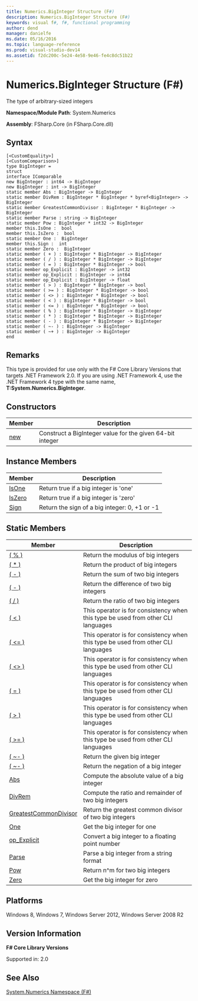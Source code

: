 ```yaml
---
title: Numerics.BigInteger Structure (F#)
description: Numerics.BigInteger Structure (F#)
keywords: visual f#, f#, functional programming
author: dend
manager: danielfe
ms.date: 05/16/2016
ms.topic: language-reference
ms.prod: visual-studio-dev14
ms.assetid: f2dc200c-5e24-4e58-9e46-fe4c8dc51b22 
---
```


# Numerics.BigInteger Structure (F#)

The type of arbitrary-sized integers

**Namespace/Module Path**: System.Numerics

**Assembly**: FSharp.Core (in FSharp.Core.dll)


## Syntax

```
[<CustomEquality>]
[<CustomComparison>]
type BigInteger =
struct
interface IComparable
new BigInteger : int64 -> BigInteger
new BigInteger : int -> BigInteger
static member Abs : BigInteger -> BigInteger
static member DivRem : BigInteger * BigInteger * byref<BigInteger> -> BigInteger
static member GreatestCommonDivisor : BigInteger * BigInteger -> BigInteger
static member Parse : string -> BigInteger
static member Pow : BigInteger * int32 -> BigInteger
member this.IsOne :  bool
member this.IsZero :  bool
static member One :  BigInteger
member this.Sign :  int
static member Zero :  BigInteger
static member ( + ) : BigInteger * BigInteger -> BigInteger
static member ( / ) : BigInteger * BigInteger -> BigInteger
static member ( = ) : BigInteger * BigInteger -> bool
static member op_Explicit : BigInteger -> int32
static member op_Explicit : BigInteger -> int64
static member op_Explicit : BigInteger -> float
static member ( > ) : BigInteger * BigInteger -> bool
static member ( >= ) : BigInteger * BigInteger -> bool
static member ( <> ) : BigInteger * BigInteger -> bool
static member ( < ) : BigInteger * BigInteger -> bool
static member ( <= ) : BigInteger * BigInteger -> bool
static member ( % ) : BigInteger * BigInteger -> BigInteger
static member ( * ) : BigInteger * BigInteger -> BigInteger
static member ( - ) : BigInteger * BigInteger -> BigInteger
static member ( ~- ) : BigInteger -> BigInteger
static member ( ~+ ) : BigInteger -> BigInteger
end
```

## Remarks
This type is provided for use only with the F# Core Library Versions that targets .NET Framework 2.0. If you are using .NET Framework 4, use the .NET Framework 4 type with the same name, **T:System.Numerics.BigInteger**.


## Constructors


|Member|Description|
|------|-----------|
|[new](https://msdn.microsoft.com/library/fff96d3e-1684-42d6-af72-2285cf04c64c)|Construct a BigInteger value for the given 64-bit integer|

## Instance Members


|Member|Description|
|------|-----------|
|[IsOne](https://msdn.microsoft.com/library/7e362983-bb74-44d2-9cfb-c77ab661bfa1)|Return true if a big integer is 'one'|
|[IsZero](https://msdn.microsoft.com/library/06f310da-edee-4d33-9260-33c965eb4147)|Return true if a big integer is 'zero'|
|[Sign](https://msdn.microsoft.com/library/1a8adc99-f9c6-42d3-8e00-047656547f6f)|Return the sign of a big integer: 0, +1 or -1|

## Static Members


|Member|Description|
|------|-----------|
|[( % )](https://msdn.microsoft.com/library/c1098b52-c340-4b83-b9a1-2affbfd00dff)|Return the modulus of big integers|
|[( &#42; )](https://msdn.microsoft.com/library/9ceac02a-7bee-4f33-8c05-0ca15b5863ac)|Return the product of big integers|
|[( - )](https://msdn.microsoft.com/library/0383c671-6fda-4812-acb2-b7e7bc71b4f4)|Return the sum of two big integers|
|[( - )](https://msdn.microsoft.com/library/a7a27d62-b3e7-4a4a-8497-e360553279ac)|Return the difference of two big integers|
|[( / )](https://msdn.microsoft.com/library/3061e935-9ea2-4a6f-934e-a2d308327647)|Return the ratio of two big integers|
|[( &lt; )](https://msdn.microsoft.com/library/d69244cc-11b0-476d-ab49-02b34089c192)|This operator is for consistency when this type be used from other CLI languages|
|[( &lt;= )](https://msdn.microsoft.com/library/481e590e-02e2-4d47-a23b-e5f3d0fe5c9c)|This operator is for consistency when this type be used from other CLI languages|
|[( &lt;&gt; )](https://msdn.microsoft.com/library/040ba3af-05de-4ba0-952a-d3fd1dc0c9d1)|This operator is for consistency when this type be used from other CLI languages|
|[( = )](https://msdn.microsoft.com/library/d1402608-1f27-4c62-ac22-ddc27be11af0)|This operator is for consistency when this type be used from other CLI languages|
|[( &gt; )](https://msdn.microsoft.com/library/2d017353-bb32-46b0-91d6-54dd8fcd14f9)|This operator is for consistency when this type be used from other CLI languages|
|[( &gt;= )](https://msdn.microsoft.com/library/95baad38-df50-426a-90ae-f32262e37eb0)|This operator is for consistency when this type be used from other CLI languages|
|[( ~- )](https://msdn.microsoft.com/library/27a2b730-b819-4267-9935-66ecfb382125)|Return the given big integer|
|[( ~- )](https://msdn.microsoft.com/library/f997fbca-de2c-4155-a6a4-a3b3b621e1fa)|Return the negation of a big integer|
|[Abs](https://msdn.microsoft.com/library/d04d798e-7d68-4a76-84a8-d1f5f45ac603)|Compute the absolute value of a big integer|
|[DivRem](https://msdn.microsoft.com/library/e21e83de-d515-4c1b-9dca-f74b6ddcfc84)|Compute the ratio and remainder of two big integers|
|[GreatestCommonDivisor](https://msdn.microsoft.com/library/8cec1345-1053-4364-821a-cd5f0665bd5b)|Return the greatest common divisor of two big integers|
|[One](https://msdn.microsoft.com/library/6c90baae-7d3d-4271-8d5e-1234167e8587)|Get the big integer for one|
|[op_Explicit](https://msdn.microsoft.com/library/b6008388-1861-4ae1-b280-d34facb86cfe)|Convert a big integer to a floating point number|
|[Parse](https://msdn.microsoft.com/library/c40b2466-bbfa-4b01-af23-20f47ab4d326)|Parse a big integer from a string format|
|[Pow](https://msdn.microsoft.com/library/c0576b04-97ca-45e9-9b9a-f2dbcf97cd75)|Return n^m for two big integers|
|[Zero](https://msdn.microsoft.com/library/9a2bd30a-0c44-46c9-9f1e-1c6bc9199f18)|Get the big integer for zero|

## Platforms
Windows 8, Windows 7, Windows Server 2012, Windows Server 2008 R2


## Version Information
**F# Core Library Versions**

Supported in: 2.0




## See Also
[System.Numerics Namespace &#40;F&#35;&#41;](System.Numerics-Namespace-%5BFSharp%5D.md)

